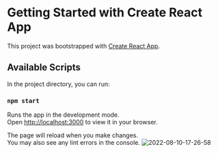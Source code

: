 # Getting Started with Create React App

This project was bootstrapped with [Create React App](https://github.com/facebook/create-react-app).

## Available Scripts

In the project directory, you can run:

### `npm start`

Runs the app in the development mode.\
Open [http://localhost:3000](http://localhost:3000) to view it in your browser.

The page will reload when you make changes.\
You may also see any lint errors in the console.
![2022-08-10-17-26-58](https://user-images.githubusercontent.com/69173727/184013859-76724809-cfa8-4904-a7f9-c324c0a6fd20.gif)
